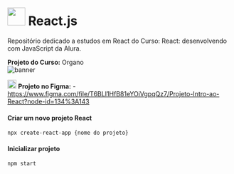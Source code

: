 # <img src="https://upload.wikimedia.org/wikipedia/commons/thumb/a/a7/React-icon.svg/1200px-React-icon.svg.png" width="40px;" > React.js 

Repositório dedicado a estudos em React do Curso: React: desenvolvendo com JavaScript da Alura. <br>

**Projeto do Curso:** Organo <br>
![banner](https://user-images.githubusercontent.com/98292860/178807251-ac8b1100-b5cc-434a-bc58-cbe3f4affac4.png)

<img src="https://assets.asana.biz/transform/ba9b63a3-f255-4088-b5fe-14ab4628f50b/logo-app-figma" width="20px;" > **Projeto no Figma:** - https://www.figma.com/file/T6BLI1HfB81eYOiVgpqQz7/Projeto-Intro-ao-React?node-id=134%3A143

#### Criar um novo projeto React
`npx create-react-app {nome do projeto}`

#### Inicializar projeto 
`npm start`
